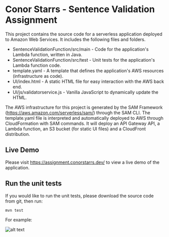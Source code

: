 # Conor Starrs - Sentence Validation Assignment

This project contains the source code for a serverless application deployed to Amazon Web Services. It includes the following files and folders.

- SentenceValidationFunction/src/main - Code for the application's Lambda function, written in Java.
- SentenceValidationFunction/src/test - Unit tests for the application's Lambda function code. 
- template.yaml - A template that defines the application's AWS resources (infrastructure as code). 
- UI/index.html - A static HTML file for easy interaction with the AWS back end.
- UI/js/validatorservice.js - Vanilla JavaScript to dynamically update the HTML.

The AWS infrastructure for this project is generated by the SAM Framework (https://aws.amazon.com/serverless/sam/) through the SAM CLI. The template.yaml file is interpreted and automatically deployed to AWS through CloudFormation with SAM commands. It will deploy an API Gateway API, a Lambda function, an S3 bucket (for static UI files) and a CloudFront distribution.

## Live Demo

Please visit https://assignment.conorstarrs.dev/ to view a live demo of the application.

## Run the unit tests

If you would like to run the unit tests, please download the source code from git, then run:

```bash
mvn test
```

For example:

![alt text](https://assignment.conorstarrs.dev/images/unit-tests.png)
